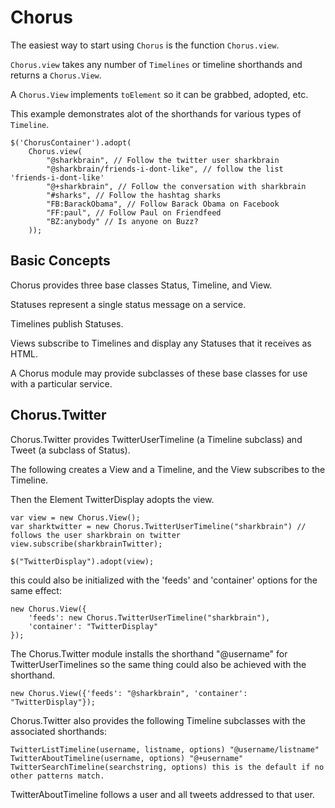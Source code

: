 Chorus
======

The easiest way to start using `Chorus` is the function `Chorus.view`.

`Chorus.view` takes any number of `Timelines` or timeline shorthands and returns a `Chorus.View`.

A `Chorus.View` implements `toElement` so it can be grabbed, adopted, etc.

This example demonstrates alot of the shorthands for various types of `Timeline`.

    $('ChorusContainer').adopt(
        Chorus.view(
            "@sharkbrain", // Follow the twitter user sharkbrain
            "@sharkbrain/friends-i-dont-like", // follow the list  'friends-i-dont-like'
            "@+sharkbrain", // Follow the conversation with sharkbrain
            "#sharks", // Follow the hashtag sharks
            "FB:BarackObama", // Follow Barack Obama on Facebook
            "FF:paul", // Follow Paul on Friendfeed
            "BZ:anybody" // Is anyone on Buzz?
        ));

Basic Concepts
-------------

Chorus provides three base classes Status, Timeline, and View.

Statuses represent a single status message on a service.

Timelines publish Statuses.

Views subscribe to Timelines and display any Statuses that it receives as HTML. 

A Chorus module may provide subclasses of these base classes for use with a particular service.

Chorus.Twitter
-------------

Chorus.Twitter provides TwitterUserTimeline (a Timeline subclass) and Tweet (a subclass of Status).

The following creates a View and a Timeline, and the View subscribes to the Timeline.

Then the Element TwitterDisplay adopts the view.

    var view = new Chorus.View(); 
    var sharktwitter = new Chorus.TwitterUserTimeline("sharkbrain") // follows the user sharkbrain on twitter
    view.subscribe(sharkbrainTwitter); 
    
    $("TwitterDisplay").adopt(view);

this could also be initialized with the 'feeds' and 'container' options for the same effect:

    new Chorus.View({
        'feeds': new Chorus.TwitterUserTimeline("sharkbrain"),
        'container': "TwitterDisplay"
    });

The Chorus.Twitter module installs the shorthand "@username" for TwitterUserTimelines so the same thing could also be achieved with the shorthand.

    new Chorus.View({'feeds': "@sharkbrain", 'container': "TwitterDisplay"});

Chorus.Twitter also provides the following Timeline subclasses with the associated shorthands:

    TwitterListTimeline(username, listname, options) "@username/listname"
    TwitterAboutTimeline(username, options) "@+username"
    TwitterSearchTimeline(searchstring, options) this is the default if no other patterns match. 

TwitterAboutTimeline follows a user and all tweets addressed to that user.

